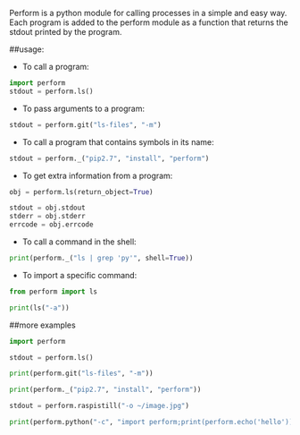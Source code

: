Perform is a python module for calling processes in a simple and easy way.  Each program is added to the perform module as a function that returns the stdout printed by the program.

##usage:
- To call a program:

```python
import perform
stdout = perform.ls()
```

- To pass arguments to a program:

```python
stdout = perform.git("ls-files", "-m")
```

- To call a program that contains symbols in its name:

```python
stdout = perform._("pip2.7", "install", "perform")
```

- To get extra information from a program:

```python
obj = perform.ls(return_object=True)

stdout = obj.stdout
stderr = obj.stderr
errcode = obj.errcode
```

- To call a command in the shell:

```python
print(perform._("ls | grep 'py'", shell=True))
```

- To import a specific command:

```python
from perform import ls

print(ls("-a"))
```

##more examples

```python
import perform

stdout = perform.ls()

print(perform.git("ls-files", "-m"))

print(perform._("pip2.7", "install", "perform"))

stdout = perform.raspistill("-o ~/image.jpg")

print(perform.python("-c", "import perform;print(perform.echo('hello'))")
```
